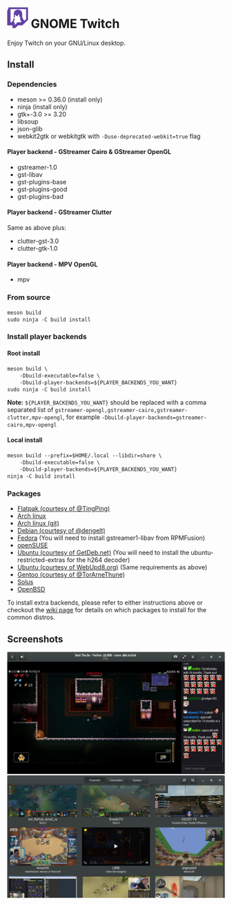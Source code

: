 # ![](/data/icons/hicolor/48x48/apps/com.vinszent.GnomeTwitch.png) GNOME Twitch

Enjoy Twitch on your GNU/Linux desktop.

<!-- ## [Latest news](http://gnome-twitch.vinszent.com/posts/gnome-twitch-v0.3.0-post.html) -->

## Install
### Dependencies
* meson >= 0.36.0 (install only)
* ninja (install only)
* gtk+-3.0 >= 3.20
* libsoup
* json-glib
* webkit2gtk or webkitgtk with `-Duse-deprecated-webkit=true` flag

#### Player backend - GStreamer Cairo & GStreamer OpenGL
* gstreamer-1.0
* gst-libav
* gst-plugins-base
* gst-plugins-good
* gst-plugins-bad

#### Player backend - GStreamer Clutter
Same as above plus:

* clutter-gst-3.0
* clutter-gtk-1.0

#### Player backend - MPV OpenGL
* mpv

### From source

``` shell
meson build
sudo ninja -C build install
```

### Install player backends
#### Root install
``` shell
meson build \
    -Dbuild-executable=false \
    -Dbuild-player-backends=${PLAYER_BACKENDS_YOU_WANT}
sudo ninja -C build install
```

**Note:** `${PLAYER_BACKENDS_YOU_WANT}` should be replaced with a
comma separated list of
`gstreamer-opengl,gstreamer-cairo,gstreamer-clutter,mpv-opengl`, for
example `-Dbuild-player-backends=gstreamer-cairo,mpv-opengl`

#### Local install
``` shell
meson build --prefix=$HOME/.local --libdir=share \
    -Dbuild-executable=false \
    -Dbuild-player-backends=${PLAYER_BACKENDS_YOU_WANT}
ninja -C build install
```

### Packages
* [Flatpak (courtesy of @TingPing)](https://github.com/vinszent/gnome-twitch/wiki/How-to-install-FlatPak-package)
* [Arch linux](https://aur.archlinux.org/packages/gnome-twitch/)
* [Arch linux (git)](https://aur.archlinux.org/packages/gnome-twitch-git/)
* [Debian (courtesy of @dengelt)](https://tracker.debian.org/pkg/gnome-twitch/)
* [Fedora](https://copr.fedoraproject.org/coprs/ippytraxx/gnome-twitch/) (You will need to install gstreamer1-libav from RPMFusion)
* [openSUSE](https://software.opensuse.org/package/gnome-twitch)
* [Ubuntu (courtesy of GetDeb.net)](http://www.getdeb.net/app/GNOME%20Twitch) (You will need to install the ubuntu-restricted-extras for the h264 decoder)
* [Ubuntu (courtesy of WebUpd8.org)](https://launchpad.net/%7Enilarimogard/+archive/ubuntu/webupd8/+index?batch=75&direction=backwards&memo=150&start=75) (Same requirements as above)
* [Gentoo (courtesy of @TorArneThune)](https://github.com/TorArneThune/gnome-twitch-ebuild)
* [Solus](https://packages.solus-project.com/shannon/g/gnome-twitch/)
* [OpenBSD](http://openports.se/multimedia/gnome-twitch)

To install extra backends, please refer to either instructions above or checkout the [wiki page](https://github.com/vinszent/gnome-twitch/wiki/How-to-install-player-backends)
for details on which packages to install for the common distros.

## Screenshots
![](/data/screenshots/scrot_player.png?raw=true)
![](/data/screenshots/scrot_streams.png?raw=true)
